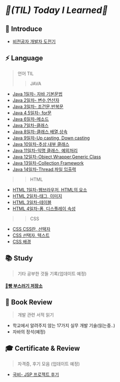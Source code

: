 # _📌(TIL) Today I Learned📌_

## 📣 Introduce
* [비전공자 개발자 도전기](https://turtle8760.tistory.com/97) 

## ⚡ Language
> 언어 TIL
>> JAVA
* [Java 1일차- 자바 기본문법](https://turtle8760.tistory.com/32?category=1059080)
* [Java 2일차- 변수,연산자](https://turtle8760.tistory.com/33?category=1059080)
* [Java 3일차- 조건문,반복문](https://turtle8760.tistory.com/34?category=1059080)
* [Java 4,5일차- for문](https://turtle8760.tistory.com/35?category=1059080)
* [Java 6일차-메소드](https://turtle8760.tistory.com/37?category=1059080)
* [Java 7일차-클래스](https://turtle8760.tistory.com/38?category=1059080)
* [Java 8일차-클래스 배열,상속](https://turtle8760.tistory.com/39?category=1059080)
* [Java 9일차-Up casting, Down casting](https://turtle8760.tistory.com/41?category=1059080)
* [Java 10일차-추상,내부 클래스](https://turtle8760.tistory.com/42?category=1059080)
* [Java 11일차-익명 클래스, 예외처리](https://turtle8760.tistory.com/43?category=1059080)
* [Java 12일차-Object,Wrapper,Generic Class](https://turtle8760.tistory.com/44?category=1059080)
* [Java 13일차-Collection Framework](https://turtle8760.tistory.com/45?category=1059080)
* [Java 14일차-Thread,파일 입출력](https://turtle8760.tistory.com/46?category=1059080)
>> HTML
* [HTML 1일차-웹브라우저, HTML의 요소](https://turtle8760.tistory.com/59?category=1065203)
* [HTML 2일차-태그, 이미지](https://turtle8760.tistory.com/60?category=1065203)
* [HTML 3일차-테이블](https://turtle8760.tistory.com/61?category=1065203)
* [HTML 4일차-폼, 디스플레이 속성](https://turtle8760.tistory.com/63?category=1065203)
>> CSS
* [CSS CSS란, 선택자](https://turtle8760.tistory.com/64?category=1066316)
* [CSS 선택자, 텍스트](https://turtle8760.tistory.com/65?category=1066316)
* [CSS 배경](https://turtle8760.tistory.com/66?category=1066316)
## 📚 Study
>기타 공부한 것들 기록(업데이트 예정)
#### [🍞빵 부스러기 저장소](https://github.com/yoondori2/TIL/blob/main/BreadCrumbs.md)

## 📘 Book Review
> 개발 관련 서적 읽기 

* 학교에서 알려주지 않는 17가지 실무 개발 기술(읽는중..)
* 자바의 정석(예정)

## 🎓 Certificate & Review
> 자격증, 후기 모음 (업데이트 예정)
* [국비- JSP 프로젝트 후기](https://turtle8760.tistory.com/87?category=1072840)




